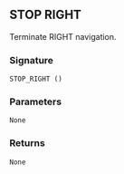 ## STOP RIGHT

Terminate RIGHT navigation.


### Signature

`STOP_RIGHT ()`


### Parameters

`None`


### Returns

`None
`
